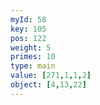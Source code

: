 ```yaml
---
myId: 58
key: 105
pos: 122
weight: 5
primes: 10
type: main
value: [271,1,1,2]
object: [4,13,22]
---
```

